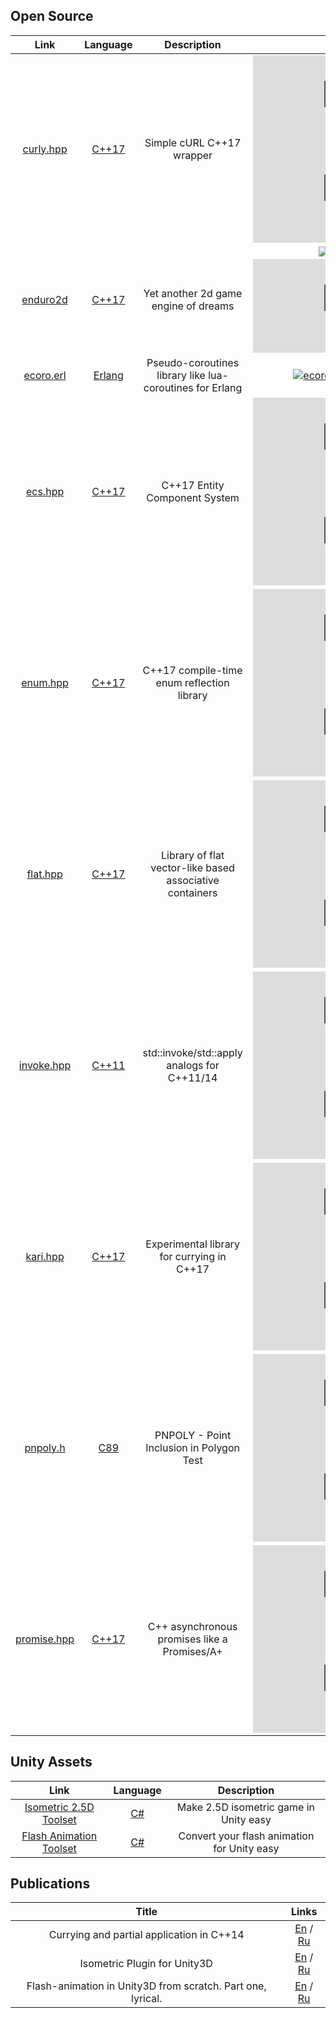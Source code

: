 ## Open Source

| Link                       | Language         | Description                                              | Stats                                                                                             |
|:--------------------------:|:----------------:|:--------------------------------------------------------:|:-------------------------------------------------------------------------------------------------:|
| [curly.hpp][curly.hpp]     | [C++17][cpp17]   | Simple cURL C++17 wrapper                                | [![curly.hpp][curly.hpp.stars]][curly.hpp] [![curly.hpp][curly.hpp.forks]][curly.hpp]             |
| [enduro2d][enduro2d]       | [C++17][cpp17]   | Yet another 2d game engine of dreams                     | [![enduro2d][enduro2d.stars]][enduro2d] [![curly.hpp][curly.hpp.forks]][curly.hpp]                |
| [ecoro.erl][ecoro.erl]     | [Erlang][erlang] | Pseudo-coroutines library like lua-coroutines for Erlang | [![ecoro.erl][ecoro.erl.stars]][ecoro.erl] [![ecoro.erl][ecoro.erl.forks]][ecoro.erl]             |
| [ecs.hpp][ecs.hpp]         | [C++17][cpp17]   | C++17 Entity Component System                            | [![ecs.hpp][ecs.hpp.stars]][ecs.hpp] [![ecs.hpp][ecs.hpp.forks]][ecs.hpp]                         |
| [enum.hpp][enum.hpp]       | [C++17][cpp17]   | C++17 compile-time enum reflection library               | [![enum.hpp][enum.hpp.stars]][enum.hpp] [![enum.hpp][enum.hpp.forks]][enum.hpp]                   |
| [flat.hpp][flat.hpp]       | [C++17][cpp17]   | Library of flat vector-like based associative containers | [![flat.hpp][flat.hpp.stars]][flat.hpp] [![flat.hpp][flat.hpp.forks]][flat.hpp]                   |
| [invoke.hpp][invoke.hpp]   | [C++11][cpp11]   | std::invoke/std::apply analogs for C++11/14              | [![invoke.hpp][invoke.hpp.stars]][invoke.hpp] [![invoke.hpp][invoke.hpp.forks]][invoke.hpp]       |
| [kari.hpp][kari.hpp]       | [C++17][cpp17]   | Experimental library for currying in C++17               | [![kari.hpp][kari.hpp.stars]][kari.hpp] [![kari.hpp][kari.hpp.forks]][kari.hpp]                   |
| [pnpoly.h][pnpoly.h]       | [C89][c89]       | PNPOLY - Point Inclusion in Polygon Test                 | [![pnpoly.h][pnpoly.h.stars]][pnpoly.h] [![pnpoly.h][pnpoly.h.forks]][pnpoly.h]                   |
| [promise.hpp][promise.hpp] | [C++17][cpp17]   | C++ asynchronous promises like a Promises/A+             | [![promise.hpp][promise.hpp.stars]][promise.hpp] [![promise.hpp][promise.hpp.forks]][promise.hpp] |

## Unity Assets

| Link                                   | Language     | Description                                 |
|:--------------------------------------:|:------------:|:-------------------------------------------:|
| [Isometric 2.5D Toolset][iso.tools]    | [C#][csharp] | Make 2.5D isometric game in Unity easy      |
| [Flash Animation Toolset][flash.tools] | [C#][csharp] | Convert your flash animation for Unity easy |


## Publications

| Title                                                       | Links                                       |
|:-----------------------------------------------------------:|:-------------------------------------------:|
| Currying and partial application in C++14                   | [En][en.curry] / [Ru][ru.curry]             |
| Isometric Plugin for Unity3D                                | [En][en.iso.tools] / [Ru][ru.iso.tools]     |
| Flash-animation in Unity3D from scratch. Part one, lyrical. | [En][en.flash.tools] / [Ru][ru.flash.tools] |


[c89]: https://en.wikipedia.org/wiki/ANSI_C#C89
[cpp11]: https://en.wikipedia.org/wiki/C%2B%2B11
[cpp14]: https://en.wikipedia.org/wiki/C%2B%2B14
[cpp17]: https://en.wikipedia.org/wiki/C%2B%2B17
[erlang]: https://en.wikipedia.org/wiki/Erlang_(programming_language)
[csharp]: https://en.wikipedia.org/wiki/C_Sharp_(programming_language)

[curly.hpp]: https://github.com/blackmatov/curly.hpp
[enduro2d]: https://github.com/enduro2d/enduro2d
[ecoro.erl]: https://github.com/blackmatov/ecoro.erl
[ecs.hpp]: https://github.com/blackmatov/ecs.hpp
[enum.hpp]: https://github.com/blackmatov/enum.hpp
[flat.hpp]: https://github.com/blackmatov/flat.hpp
[invoke.hpp]: https://github.com/blackmatov/invoke.hpp
[kari.hpp]: https://github.com/blackmatov/kari.hpp
[pnpoly.h]: https://github.com/blackmatov/pnpoly.h
[promise.hpp]: https://github.com/blackmatov/promise.hpp

[curly.hpp.stars]: https://img.shields.io/github/stars/blackmatov/curly.hpp?style=social
[enduro2d.stars]: https://img.shields.io/github/stars/enduro2d/enduro2d?style=social
[ecoro.erl.stars]: https://img.shields.io/github/stars/blackmatov/ecoro.erl?style=social
[ecs.hpp.stars]: https://img.shields.io/github/stars/blackmatov/ecs.hpp?style=social
[enum.hpp.stars]: https://img.shields.io/github/stars/blackmatov/enum.hpp?style=social
[flat.hpp.stars]: https://img.shields.io/github/stars/blackmatov/flat.hpp?style=social
[invoke.hpp.stars]: https://img.shields.io/github/stars/blackmatov/invoke.hpp?style=social
[kari.hpp.stars]: https://img.shields.io/github/stars/blackmatov/kari.hpp?style=social
[pnpoly.h.stars]: https://img.shields.io/github/stars/blackmatov/pnpoly.h?style=social
[promise.hpp.stars]: https://img.shields.io/github/stars/blackmatov/promise.hpp?style=social

[curly.hpp.forks]: https://img.shields.io/github/forks/blackmatov/curly.hpp?style=social
[enduro2d.forks]: https://img.shields.io/github/forks/enduro2d/enduro2d?style=social
[ecoro.erl.forks]: https://img.shields.io/github/forks/blackmatov/ecoro.erl?style=social
[ecs.hpp.forks]: https://img.shields.io/github/forks/blackmatov/ecs.hpp?style=social
[enum.hpp.forks]: https://img.shields.io/github/forks/blackmatov/enum.hpp?style=social
[flat.hpp.forks]: https://img.shields.io/github/forks/blackmatov/flat.hpp?style=social
[invoke.hpp.forks]: https://img.shields.io/github/forks/blackmatov/invoke.hpp?style=social
[kari.hpp.forks]: https://img.shields.io/github/forks/blackmatov/kari.hpp?style=social
[pnpoly.h.forks]: https://img.shields.io/github/forks/blackmatov/pnpoly.h?style=social
[promise.hpp.forks]: https://img.shields.io/github/forks/blackmatov/promise.hpp?style=social

[iso.tools]: ./unity-assets/isometric-toolset.md
[flash.tools]: ./unity-assets/flash-animation-toolset.md

[en.curry]: https://habr.com/post/436488
[ru.curry]: https://habr.com/post/340722
[en.iso.tools]: https://habr.com/post/436372
[ru.iso.tools]: https://habr.com/post/269653
[en.flash.tools]: https://habr.com/post/445102
[ru.flash.tools]: https://habr.com/post/443524
